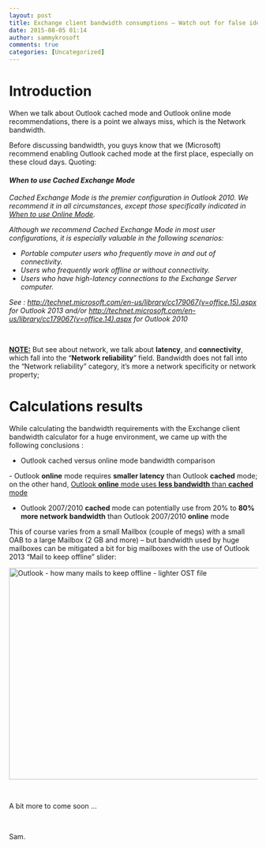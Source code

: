 ```yaml
---
layout: post
title: Exchange client bandwidth consumptions – Watch out for false ideas about Outlook cached mode versus Outlook online mode regarding bandwidth !
date: 2015-08-05 01:14
author: sammykrosoft
comments: true
categories: [Uncategorized]
---
```

<h1><strong>Introduction</strong></h1>
When we talk about Outlook cached mode and Outlook online mode recommendations, there is a point we always miss, which is the Network bandwidth.

Before discussing bandwidth, you guys know that we (Microsoft) recommend enabling Outlook cached mode at the first place, especially on these cloud days. Quoting:
<h4><em>When to use Cached Exchange Mode</em></h4>
<em>Cached Exchange Mode is the premier configuration in Outlook 2010. We recommend it in all circumstances, except those specifically indicated in </em><a href="http://technet.microsoft.com/en-us/library/cc179067(v=office.14).aspx#whentouse"><em>When to use Online Mode</em></a><em>.</em>

<em>Although we recommend Cached Exchange Mode in most user configurations, it is especially valuable in the following scenarios:</em>
<ul>
	<li><em>Portable computer users who frequently move in and out of connectivity.</em></li>
	<li><em>Users who frequently work offline or without connectivity.</em></li>
	<li><em>Users who have high-latency connections to the Exchange Server computer.</em></li>
</ul>
<em>See : </em><a href="http://technet.microsoft.com/en-us/library/cc179067(v=office.15).aspx"><em>http://technet.microsoft.com/en-us/library/cc179067(v=office.15).aspx</em></a><em> for Outlook 2013 and/or </em><a href="http://technet.microsoft.com/en-us/library/cc179067(v=office.14).aspx"><em>http://technet.microsoft.com/en-us/library/cc179067(v=office.14).aspx</em></a><em> for Outlook 2010</em>

&nbsp;

<strong><span style="text-decoration: underline">NOTE:</span></strong> But see about network, we talk about <strong>latency</strong>, and <strong>connectivity</strong>, which fall into the “<strong>Network reliability</strong>” field. Bandwidth does not fall into the “Network reliability” category, it’s more a network specificity or network property;
<h1><strong>Calculations results</strong></h1>
While calculating the bandwidth requirements with the Exchange client bandwidth calculator for a huge environment, we came up with the following conclusions :
<ul>
	<li>Outlook cached versus online mode bandwidth comparison</li>
</ul>
- Outlook <strong>online</strong> mode requires <strong>smaller latency</strong> than Outlook <strong>cached</strong> mode; on the other hand, <span style="text-decoration: underline">Outlook <strong>online</strong> mode uses <strong>less bandwidth</strong> than <strong>cached</strong> mode</span>

- Outlook 2007/2010 <strong>cached</strong> mode can potentially use from 20% to <strong>80% more network bandwidth</strong> than Outlook 2007/2010 <strong>online</strong> mode

This of course varies from a small Mailbox (couple of megs) with a small OAB to a large Mailbox (2 GB and more) – but bandwidth used by huge mailboxes can be mitigated a bit for big mailboxes with the use of Outlook 2013 “Mail to keep offline” slider:

<a href="http://msdnshared.blob.core.windows.net/media/2015/08/Outlook-how-many-mails-to-keep-offline-lighter-OST-file.png"><img class="alignnone  wp-image-1941" src="http://msdnshared.blob.core.windows.net/media/2015/08/Outlook-how-many-mails-to-keep-offline-lighter-OST-file-300x213.png" alt="Outlook - how many mails to keep offline - lighter OST file" width="604" height="429" /></a>

&nbsp;

A bit more to come soon ...

&nbsp;

Sam.
